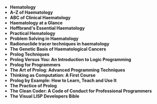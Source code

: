  

<ul>
  
 <li><b><a target="_blank" href="https://github.com/manjunath5496/Haematology-Books/blob/master/hae(1).pdf" style="text-decoration:none;">Hematology</a></b></li>
  
<li><b><a target="_blank" href="https://github.com/manjunath5496/Haematology-Books/blob/master/hae(2).pdf" style="text-decoration:none;">A–Z
of Haematology</a></b></li>

<li><b><a target="_blank" href="https://github.com/manjunath5496/Haematology-Books/blob/master/hae(3).pdf" style="text-decoration:none;">ABC of Clinical Haematology</a></b></li>                         
  <li><b><a target="_blank" href="https://github.com/manjunath5496/Haematology-Books/blob/master/hae(4).pdf" style="text-decoration:none;">Haematology at a Glance</a></b></li>
  
   <li><b><a target="_blank" href="https://github.com/manjunath5496/Haematology-Books/blob/master/hae(5).rar" style="text-decoration:none;">Hoffbrand's Essential Haematology</a></b></li>  
   
 <li><b><a target="_blank" href="https://github.com/manjunath5496/Haematology-Books/blob/master/hae(6).pdf" style="text-decoration:none;">Practical Hematology</a></b></li>
  
<li><b><a target="_blank" href="https://github.com/manjunath5496/Haematology-Books/blob/master/hae(7).pdf" style="text-decoration:none;"> Problem Solving in Haematology</a></b></li>

 <li><b><a target="_blank" href="https://github.com/manjunath5496/Haematology-Books/blob/master/hae(8).pdf" style="text-decoration:none;">Radionuclide tracer techniques in haematology</a></b></li>
  
<li><b><a target="_blank" href="https://github.com/manjunath5496/Haematology-Books/blob/master/hae(9).pdf" style="text-decoration:none;">The Genetic Basis of Haematological Cancers</a></b></li>

<li><b><a target="_blank" href="https://github.com/manjunath5496/Haematology-Books/blob/master/hae(10).pdf" style="text-decoration:none;">Prolog Techniques</a></b></li>                         
  <li><b><a target="_blank" href="https://github.com/manjunath5496/Haematology-Books/blob/master/hae(11).pdf" style="text-decoration:none;">Prolog Versus You: An Introduction to Logic Programming</a></b></li>
  
   <li><b><a target="_blank" href="https://github.com/manjunath5496/Haematology-Books/blob/master/hae(12).pdf" style="text-decoration:none;">Prolog for Programmers</a></b></li>  
   

<li><b><a target="_blank" href="https://github.com/manjunath5496/Haematology-Books/blob/master/hae(13).pdf" style="text-decoration:none;">The Art of Prolog: Advanced Programming Techniques</a></b></li>

<li><b><a target="_blank" href="https://github.com/manjunath5496/Haematology-Books/blob/master/hae(14).pdf" style="text-decoration:none;">Thinking as Computation: A First Course</a></b></li>                         
  <li><b><a target="_blank" href="https://github.com/manjunath5496/Haematology-Books/blob/master/hae(15).pdf" style="text-decoration:none;">Prolog by Example: How to Learn, Teach and Use It</a></b></li>
  
   <li><b><a target="_blank" href="https://github.com/manjunath5496/Haematology-Books/blob/master/hae(16).pdf" style="text-decoration:none;">The Practice of Prolog</a></b></li>  
   
  <li><b><a target="_blank" href="https://github.com/manjunath5496/Haematology-Books/blob/master/hae(17).pdf" style="text-decoration:none;">The Clean Coder: A Code of Conduct for Professional Programmers</a></b></li>
  
   <li><b><a target="_blank" href="https://github.com/manjunath5496/Haematology-Books/blob/master/hae(18).pdf" style="text-decoration:none;">The Visual LISP Developers Bible</a></b></li>  






     
 </ul>

